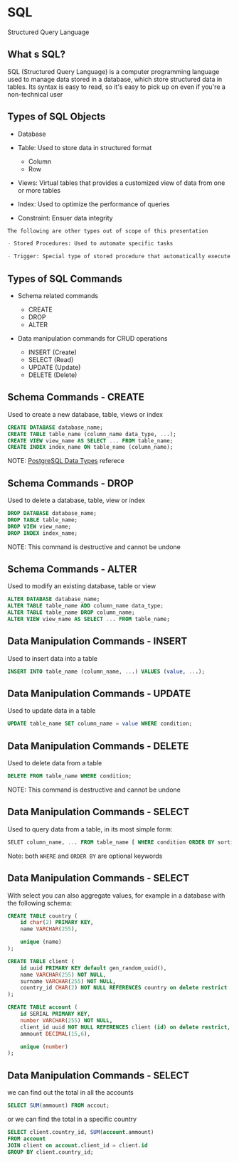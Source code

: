 # SQL

Structured Query Language

## What s SQL?

SQL (Structured Query Language) is a computer programming language used to manage data stored in a database, which store structured data in tables. Its syntax is easy to read, so it's easy to pick up on even if you're a non-technical user

## Types of SQL Objects

- Database

- Table: Used to store data in structured format
    - Column
    - Row

- Views: Virtual tables that provides a customized view of data from one or more tables

- Index: Used to optimize the performance of queries

- Constraint: Ensuer data integrity

```markdown
The following are other types out of scope of this presentation

- Stored Procedures: Used to automate specific tasks

- Trigger: Special type of stored procedure that automatically execute in response to specific event on a table

```

## Types of SQL Commands

- Schema related commands
    - CREATE
    - DROP
    - ALTER

- Data manipulation commands for CRUD operations
    - INSERT (Create)
    - SELECT (Read)
    - UPDATE (Update)
    - DELETE (Delete)

## Schema Commands - CREATE

Used to create a new database, table, views or index

```sql
CREATE DATABASE database_name;
CREATE TABLE table_name (column_name data_type, ...);
CREATE VIEW view_name AS SELECT ... FROM table_name;
CREATE INDEX index_name ON table_name (column_name);
```

NOTE: [PostgreSQL Data Types](https://www.postgresql.org/docs/current/datatype.html) referece

## Schema Commands - DROP

Used to delete a database, table, view or index

```sql
DROP DATABASE database_name;
DROP TABLE table_name;
DROP VIEW view_name;
DROP INDEX index_name;
```

NOTE: This command is destructive and cannot be undone

## Schema Commands - ALTER

Used to modify an existing database, table or view

```sql
ALTER DATABASE database_name;
ALTER TABLE table_name ADD column_name data_type;
ALTER TABLE table_name DROP column_name;
ALTER VIEW view_name AS SELECT ... FROM table_name;
```

## Data Manipulation Commands - INSERT

Used to insert data into a table

```sql
INSERT INTO table_name (column_name, ...) VALUES (value, ...);
```

## Data Manipulation Commands - UPDATE

Used to update data in a table

```sql
UPDATE table_name SET column_name = value WHERE condition;
```

## Data Manipulation Commands - DELETE

Used to delete data from a table

```sql
DELETE FROM table_name WHERE condition;
```

NOTE: This command is destructive and cannot be undone

## Data Manipulation Commands - SELECT

Used to query data from a table, in its most simple form:

```sql
SELET column_name, ... FROM table_name [ WHERE condition ORDER BY sorting ]
```

Note: both `WHERE` and `ORDER BY` are optional keywords 

## Data Manipulation Commands - SELECT

With select you can also aggregate values, for example in a database with the following schema:

```sql
CREATE TABLE country (
    id char(2) PRIMARY KEY,
    name VARCHAR(255),

    unique (name)
);

CREATE TABLE client (
    id uuid PRIMARY KEY default gen_random_uuid(),
    name VARCHAR(255) NOT NULL,
    surname VARCHAR(255) NOT NULL,
    country_id CHAR(2) NOT NULL REFERENCES country on delete restrict
);

CREATE TABLE account (
    id SERIAL PRIMARY KEY,
    number VARCHAR(255) NOT NULL,
    client_id uuid NOT NULL REFERENCES client (id) on delete restrict,
    ammount DECIMAL(15,6),

    unique (number)
);
```

## Data Manipulation Commands - SELECT

we can find out the total in all the accounts

```sql
SELECT SUM(ammount) FROM accout;
```

or we can find the total in a specific country

```sql
SELECT client.country_id, SUM(account.ammount)
FROM account
JOIN client on account.client_id = client.id
GROUP BY client.country_id;
```

